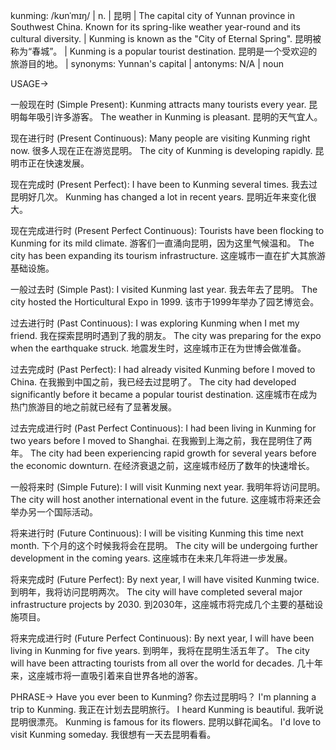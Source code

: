 kunming: /kʊnˈmɪŋ/ | n. | 昆明 |  The capital city of Yunnan province in Southwest China. Known for its spring-like weather year-round and its cultural diversity. |  Kunming is known as the "City of Eternal Spring". 昆明被称为“春城”。 |  Kunming is a popular tourist destination. 昆明是一个受欢迎的旅游目的地。 | synonyms: Yunnan's capital | antonyms: N/A | noun

USAGE->

一般现在时 (Simple Present):
Kunming attracts many tourists every year.  昆明每年吸引许多游客。
The weather in Kunming is pleasant. 昆明的天气宜人。

现在进行时 (Present Continuous):
Many people are visiting Kunming right now. 很多人现在正在游览昆明。
The city of Kunming is developing rapidly. 昆明市正在快速发展。

现在完成时 (Present Perfect):
I have been to Kunming several times. 我去过昆明好几次。
Kunming has changed a lot in recent years. 昆明近年来变化很大。

现在完成进行时 (Present Perfect Continuous):
Tourists have been flocking to Kunming for its mild climate. 游客们一直涌向昆明，因为这里气候温和。
The city has been expanding its tourism infrastructure.  这座城市一直在扩大其旅游基础设施。

一般过去时 (Simple Past):
I visited Kunming last year. 我去年去了昆明。
The city hosted the Horticultural Expo in 1999.  该市于1999年举办了园艺博览会。


过去进行时 (Past Continuous):
I was exploring Kunming when I met my friend. 我在探索昆明时遇到了我的朋友。
The city was preparing for the expo when the earthquake struck.  地震发生时，这座城市正在为世博会做准备。

过去完成时 (Past Perfect):
I had already visited Kunming before I moved to China. 在我搬到中国之前，我已经去过昆明了。
The city had developed significantly before it became a popular tourist destination.  这座城市在成为热门旅游目的地之前就已经有了显著发展。


过去完成进行时 (Past Perfect Continuous):
I had been living in Kunming for two years before I moved to Shanghai. 在我搬到上海之前，我在昆明住了两年。
The city had been experiencing rapid growth for several years before the economic downturn.  在经济衰退之前，这座城市经历了数年的快速增长。


一般将来时 (Simple Future):
I will visit Kunming next year. 我明年将访问昆明。
The city will host another international event in the future.  这座城市将来还会举办另一个国际活动。


将来进行时 (Future Continuous):
I will be visiting Kunming this time next month.  下个月的这个时候我将会在昆明。
The city will be undergoing further development in the coming years.  这座城市在未来几年将进一步发展。



将来完成时 (Future Perfect):
By next year, I will have visited Kunming twice. 到明年，我将访问昆明两次。
The city will have completed several major infrastructure projects by 2030. 到2030年，这座城市将完成几个主要的基础设施项目。


将来完成进行时 (Future Perfect Continuous):
By next year, I will have been living in Kunming for five years. 到明年，我将在昆明生活五年了。
The city will have been attracting tourists from all over the world for decades.  几十年来，这座城市将一直吸引着来自世界各地的游客。




PHRASE->
Have you ever been to Kunming? 你去过昆明吗？
I'm planning a trip to Kunming. 我正在计划去昆明旅行。
I heard Kunming is beautiful. 我听说昆明很漂亮。
Kunming is famous for its flowers. 昆明以鲜花闻名。
I'd love to visit Kunming someday. 我很想有一天去昆明看看。
